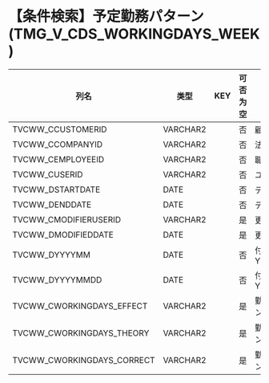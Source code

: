 # 【条件検索】予定勤務パターン(TMG_V_CDS_WORKINGDAYS_WEEK)
| 列名   | 类型   | KEY  | 可否为空 | 注释   |
| ---- | ---- | ---- | ---- | ---- |
|TVCWW_CCUSTOMERID|VARCHAR2||否|顧客コード|
|TVCWW_CCOMPANYID|VARCHAR2||否|法人コード|
|TVCWW_CEMPLOYEEID|VARCHAR2||否|職員番号|
|TVCWW_CUSERID|VARCHAR2||否|ユーザーID|
|TVCWW_DSTARTDATE|DATE||否|データ開始日|
|TVCWW_DENDDATE|DATE||否|データ終了日|
|TVCWW_CMODIFIERUSERID|VARCHAR2||是|更新者|
|TVCWW_DMODIFIEDDATE|DATE||是|更新日|
|TVCWW_DYYYYMM|DATE||否|付与年月 YYYY/MM/01|
|TVCWW_DYYYYMMDD|DATE||否|付与年月日 YYYY/MM/DD|
|TVCWW_CWORKINGDAYS_EFFECT|VARCHAR2||是|勤務パターン：実効値|
|TVCWW_CWORKINGDAYS_THEORY|VARCHAR2||是|勤務パターン：理論値|
|TVCWW_CWORKINGDAYS_CORRECT|VARCHAR2||是|勤務パターン：補正値|
